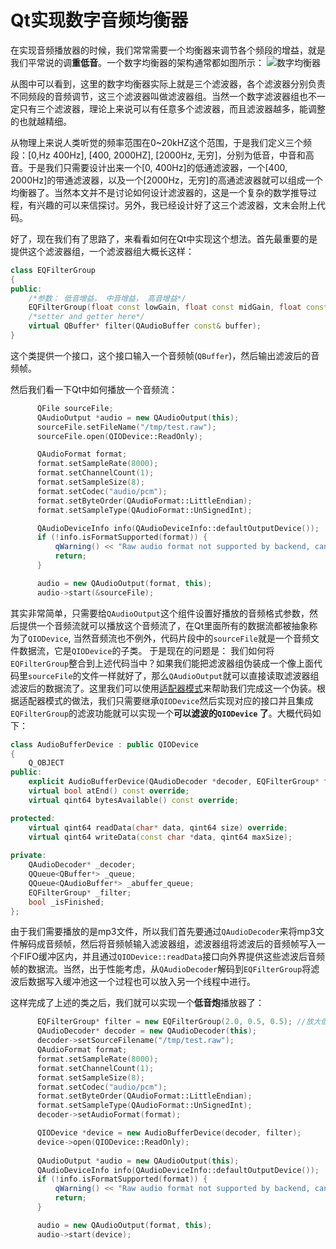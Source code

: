 # Qt实现数字音频均衡器

在实现音频播放器的时候，我们常常需要一个均衡器来调节各个频段的增益，就是我们平常说的调**重低音**。一个数字均衡器的架构通常都如图所示：
![数字均衡器](https://img-blog.csdnimg.cn/20181216215443458.png?x-oss-process=image/watermark,type_ZmFuZ3poZW5naGVpdGk,shadow_10,text_aHR0cHM6Ly9ibG9nLmNzZG4ubmV0L3UwMTMyOTgzMDA=,size_16,color_FFFFFF,t_70)

从图中可以看到，这里的数字均衡器实际上就是三个滤波器，各个滤波器分别负责不同频段的音频调节，这三个滤波器叫做滤波器组。当然一个数字滤波器组也不一定只有三个滤波器，理论上来说可以有任意多个滤波器，而且滤波器越多，能调整的也就越精细。

从物理上来说人类听觉的频率范围在0~20kHZ这个范围，于是我们定义三个频段：[0,Hz 400Hz], [400, 2000HZ], [2000Hz, 无穷]，分别为低音，中音和高音。于是我们只需要设计出来一个[0, 400Hz]的低通滤波器，一个[400, 2000Hz]的带通滤波器，以及一个[2000Hz，无穷]的高通滤波器就可以组成一个均衡器了。当然本文并不是讨论如何设计滤波器的，这是一个复杂的数学推导过程，有兴趣的可以来信探讨。另外，我已经设计好了这三个滤波器，文末会附上代码。

好了，现在我们有了思路了，来看看如何在Qt中实现这个想法。首先最重要的是提供这个滤波器组，一个滤波器组大概长这样：
```cpp
class EQFilterGroup
{
public:
    /*参数： 低音增益， 中音增益， 高音增益*/
    EQFilterGroup(float const lowGain, float const midGain, float const highGain);
    /*setter and getter here*/	
    virtual QBuffer* filter(QAudioBuffer const& buffer);
}
```
这个类提供一个接口，这个接口输入一个音频帧(`QBuffer`)，然后输出滤波后的音频帧。

然后我们看一下Qt中如何播放一个音频流：
```cpp
	  QFile sourceFile;
      QAudioOutput *audio = new QAudioOutput(this);
      sourceFile.setFileName("/tmp/test.raw");
      sourceFile.open(QIODevice::ReadOnly);

      QAudioFormat format;
      format.setSampleRate(8000);
      format.setChannelCount(1);
      format.setSampleSize(8);
      format.setCodec("audio/pcm");
      format.setByteOrder(QAudioFormat::LittleEndian);
      format.setSampleType(QAudioFormat::UnSignedInt);

      QAudioDeviceInfo info(QAudioDeviceInfo::defaultOutputDevice());
      if (!info.isFormatSupported(format)) {
          qWarning() << "Raw audio format not supported by backend, cannot play audio.";
          return;
      }

      audio = new QAudioOutput(format, this);
      audio->start(&sourceFile);  
```
其实非常简单，只需要给`QAudioOutput`这个组件设置好播放的音频格式参数，然后提供一个音频流就可以播放这个音频流了，在Qt里面所有的数据流都被抽象称为了`QIODevice`, 当然音频流也不例外，代码片段中的`sourceFile`就是一个音频文件数据流，它是`QIODevice`的子类。
于是现在的问题是： 我们如何将`EQFilterGroup`整合到上述代码当中？如果我们能把滤波器组伪装成一个像上面代码里`sourceFile`的文件一样就好了，那么`QAudioOutput`就可以直接读取滤波器组滤波后的数据流了。这里我们可以使用[适配器模式](https://mp.csdn.net/mdeditor/50808990#)来帮助我们完成这一个伪装。根据适配器模式的做法，我们只需要继承`QIODevice`然后实现对应的接口并且集成`EQFilterGroup`的滤波功能就可以实现一个**可以滤波的`QIODevice` 了**。大概代码如下：

```cpp
class AudioBufferDevice : public QIODevice
{
    Q_OBJECT
public:
    explicit AudioBufferDevice(QAudioDecoder *decoder, EQFilterGroup* filter, QObject *parent = nullptr);
    virtual bool atEnd() const override;
    virtual qint64 bytesAvailable() const override;

protected:
    virtual qint64 readData(char* data, qint64 size) override;
    virtual qint64 writeData(const char *data, qint64 maxSize);
    
private:
    QAudioDecoder* _decoder;
    QQueue<QBuffer*> _queue;
    QQueue<QAudioBuffer*> _abuffer_queue;
    EQFilterGroup* _filter;
    bool _isFinished;
};
```

由于我们需要播放的是mp3文件，所以我们首先要通过`QAudioDecoder`来将mp3文件解码成音频帧，然后将音频帧输入滤波器组，滤波器组将滤波后的音频帧写入一个FIFO缓冲区内，并且通过`QIODevice::readData`接口向外界提供这些滤波后音频帧的数据流。当然，出于性能考虑，从`QAudioDecoder`解码到`EQFilterGroup`将滤波后数据写入缓冲池这一个过程也可以放入另一个线程中进行。

这样完成了上述的类之后，我们就可以实现一个**低音炮**播放器了：

```cpp
	  EQFilterGroup* filter = new EQFilterGroup(2.0, 0.5, 0.5); //放大低音2倍, 中音高音弱化为1/2
	  QAudioDecoder* decoder = new QAudioDecoder(this);
      decoder->setSourceFilename("/tmp/test.raw");
      QAudioFormat format;
      format.setSampleRate(8000);
      format.setChannelCount(1);
      format.setSampleSize(8);
      format.setCodec("audio/pcm");
      format.setByteOrder(QAudioFormat::LittleEndian);
      format.setSampleType(QAudioFormat::UnSignedInt);
      decoder->setAudioFormat(format);

	  QIODevice *device = new AudioBufferDevice(decoder, filter);
	  device->open(QIODevice::ReadOnly);
	  
      QAudioOutput *audio = new QAudioOutput(this);
      QAudioDeviceInfo info(QAudioDeviceInfo::defaultOutputDevice());
      if (!info.isFormatSupported(format)) {
          qWarning() << "Raw audio format not supported by backend, cannot play audio.";
          return;
      }

      audio = new QAudioOutput(format, this);
      audio->start(device);  
```
